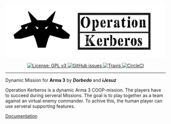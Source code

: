 <p align="center">
    <img src="https://raw.githubusercontent.com/Brig13Team/Operation_Kerberos/master/extra/logo/Logo_lang_schwarz.jpg" width="900">
</p>

<p align="center">
    <a href="https://github.com/Brig13Team/Operation_Kerberos/blob/master/LICENSE">
        <img src="https://img.shields.io/badge/License-GPL%20v3-blue.svg?style=flat-square" alt="License: GPL v3">
    </a>
    <a href="https://github.com/Brig13Team/Operation_Kerberos/issues">
        <img src="https://img.shields.io/github/issues-raw/Brig13Team/Operation_Kerberos.svg?style=flat-square" alt="GitHub issues">
    </a>
    <a href="https://travis-ci.org/Brig13Team/Operation_Kerberos">
        <img src="https://img.shields.io/travis/Brig13Team/Operation_Kerberos/master.svg" alt="Travis">
    </a>
    <a href="https://circleci.com/gh/Brig13Team/Operation_Kerberos">
        <img src="	https://img.shields.io/circleci/project/github/Brig13Team/Operation_Kerberos/master.svg" alt="CircleCI">
    </a>
</p>

<hr>

Dynamic Mission for **Arma 3**
by ***Dorbedo*** and ***iJesuz***

Operation Kerberos is a dynamic Arma 3 COOP-mission.
The players have to succeed during serveral Missions. The goal is to play together as a team against an virtual enemy commander.
To achive this, the human player can use serveral supporting features.


[Documentation](http://brig13team.github.io/Operation_Kerberos/)
